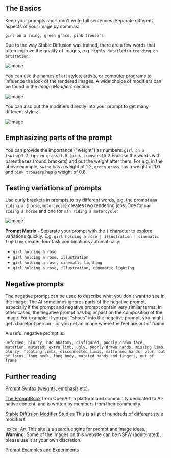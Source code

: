 ## The Basics
Keep your prompts short don't write full sentences. Separate different aspects of your image by commas:

`girl on a swing, green grass, pink trousers`

Due to the way Stable Diffusion was trained, there are a few words that often improve the quality of images, e.g. `highly detailed` or `trending on artstation`:

![image](https://user-images.githubusercontent.com/5852422/196815094-2a3d075e-a641-43b2-a773-26ebbd249fb7.png)

You can use the names of art styles, artists, or computer programs to influence the look of the rendered images. A wide choice of modifiers can be found in the _Image Modifiers_ section:

![image](https://user-images.githubusercontent.com/5852422/196817139-fe7f6aa2-b658-4170-be79-e02af7ec604b.png)

You can also put the modifiers directly into your prompt to get many different styles:

![image](https://user-images.githubusercontent.com/5852422/196818870-c44ca641-bc3e-45a9-91a5-c66a7b671d1f.png)

## Emphasizing parts of the prompt
You can provide the importance ("weight") as numbers: `girl on a (swing)1.2 (green grass)1.0 (pink trousers)0.8`
Enclose the words with parentheses (round brackets) and put the weight after them. For e.g. in the above example, `swing` has a weight of 1.2, `green grass` has a weight of 1.0 and `pink trousers` has a weight of 0.8.

## Testing variations of prompts
Use curly brackets in prompts to try different words, e.g. the prompt `man riding a {horse,motorcycle}` creates two rendering jobs: One for `man riding a horse` and one for `man riding a motorcycle`:

![image](https://user-images.githubusercontent.com/5852422/196795838-88dec248-dbbc-4681-b00f-c16444e80a73.png)

**Prompt Matrix** - Separate your prompt with the `|` character to explore variations quickly. E.g. `girl holding a rose | illustration | cinematic lighting` creates four task combinations automatically: 

* `girl holding a rose`
* `girl holding a rose, illustration`
* `girl holding a rose, cinematic lighting`
* `girl holding a rose, illustration, cinematic lighting`

## Negative prompts
The negative prompt can be used to describe what you don't want to see in the image. The AI sometimes ignores parts of the negative prompt, especially if the prompt and negative prompt contain very similar terms. In other cases, the negative prompt has big impact on the composition of the image. For example, if you put "shoes" into the negative prompt, you might get a barefoot person - or you get an image where the feet are out of frame. 

A useful negative prompt is:

`Deformed, blurry, bad anatomy, disfigured, poorly drawn face, mutation, mutated, extra limb, ugly, poorly drawn hands, missing limb, blurry, floating limbs, disconnected limbs, malformed hands, blur, out of focus, long neck, long body, mutated hands and fingers, out of frame`

## Further reading
[Prompt Syntax (weights, emphasis etc)](./Prompt-Syntax).

[The PromptBook](https://openart.ai/promptbook) from OpenArt, a platform and community dedicated to AI-native content, and is written by members from their community.

[Stable Diffusion Modifier Studies](https://proximacentaurib.notion.site/2b07d3195d5948c6a7e5836f9d535592?v=b5b75a67cc52483c9965cfc141f6f582) This is a list of hundreds of different style modifiers.

[lexica. Art](https://lexica.art/) This site is a search engine for prompt and image ideas. **Warning:** Some of the images on this website can be NSFW (adult-rated), please use it at your own discretion.

[Prompt Examples and Experiments](https://strikingloo.github.io/stable-diffusion-vs-dalle-2#prompt-examples-and-experiments)